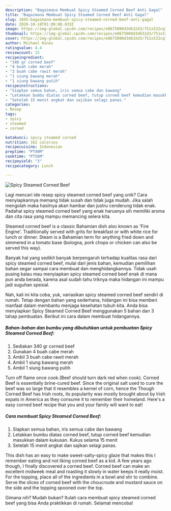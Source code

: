```yaml
---
description: "Bagaimana Membuat Spicy Steamed Corned Beef Anti Gagal"
title: "Bagaimana Membuat Spicy Steamed Corned Beef Anti Gagal"
slug: 1845-bagaimana-membuat-spicy-steamed-corned-beef-anti-gagal
date: 2020-10-18T01:09:00.833Z
image: https://img-global.cpcdn.com/recipes/e8675000d3d632d3/751x532cq70/spicy-steamed-corned-beef-foto-resep-utama.jpg
thumbnail: https://img-global.cpcdn.com/recipes/e8675000d3d632d3/751x532cq70/spicy-steamed-corned-beef-foto-resep-utama.jpg
cover: https://img-global.cpcdn.com/recipes/e8675000d3d632d3/751x532cq70/spicy-steamed-corned-beef-foto-resep-utama.jpg
author: Michael Hines
ratingvalue: 4.4
reviewcount: 15
recipeingredient:
- "340 gr corned beef"
- "4 buah cabe merah"
- "3 buah cabe rawit merah"
- "1 siung bawang merah"
- "1 siung bawang putih"
recipeinstructions:
- "Siapkan semua bahan, iris semua cabe dan bawang"
- "Letakkan bumbu diatas corned beef, tutup corned beef kemudian masukkan dalam kukusan. Kukus selama 15 menit"
- "Setelah 15 menit angkat dan sajikan selagi panas."
categories:
- Resep
tags:
- spicy
- steamed
- corned

katakunci: spicy steamed corned 
nutrition: 162 calories
recipecuisine: Indonesian
preptime: "PT40M"
cooktime: "PT56M"
recipeyield: "3"
recipecategory: Lunch

---
```



![Spicy Steamed Corned Beef](https://img-global.cpcdn.com/recipes/e8675000d3d632d3/751x532cq70/spicy-steamed-corned-beef-foto-resep-utama.jpg)

Lagi mencari ide resep spicy steamed corned beef yang unik? Cara menyiapkannya memang tidak susah dan tidak juga mudah. Jika salah mengolah maka hasilnya akan hambar dan justru cenderung tidak enak. Padahal spicy steamed corned beef yang enak harusnya sih memiliki aroma dan cita rasa yang mampu memancing selera kita.

Steamed corned beef is a classic Bahamian dish also known as &#39;Fire Engine&#39;. Traditionally served with grits for breakfast or with white rice for lunch or dinner. Steam is a Bahamian term for anything fried down and simmered in a tomato base (bologna, pork chops or chicken can also be served this way).

Banyak hal yang sedikit banyak berpengaruh terhadap kualitas rasa dari spicy steamed corned beef, mulai dari jenis bahan, kemudian pemilihan bahan segar sampai cara membuat dan menghidangkannya. Tidak usah pusing kalau mau menyiapkan spicy steamed corned beef enak di mana pun anda berada, karena asal sudah tahu triknya maka hidangan ini mampu jadi suguhan spesial.


Nah, kali ini kita coba, yuk, variasikan spicy steamed corned beef sendiri di rumah. Tetap dengan bahan yang sederhana, hidangan ini bisa memberi manfaat dalam membantu menjaga kesehatan tubuh kita. Anda bisa menyiapkan Spicy Steamed Corned Beef menggunakan 5 bahan dan 3 tahap pembuatan. Berikut ini cara dalam membuat hidangannya.

<!--inarticleads1-->

##### Bahan-bahan dan bumbu yang dibutuhkan untuk pembuatan Spicy Steamed Corned Beef:

1. Sediakan 340 gr corned beef
1. Gunakan 4 buah cabe merah
1. Ambil 3 buah cabe rawit merah
1. Ambil 1 siung bawang merah
1. Ambil 1 siung bawang putih


Turn off flame once cook.(Beef should turn dark red when cook). Corned Beef is essentially brine-cured beef. Since the original salt used to cure the beef was so large that it resembles a kernel of corn, hence the Though Corned Beef has Irish roots, its popularity was mostly brought about by Irish expats in America as they consume it to remember their homeland. Here&#39;s a easy corned beef recipe that you and your family will want to eat! 

<!--inarticleads2-->

##### Cara membuat Spicy Steamed Corned Beef:

1. Siapkan semua bahan, iris semua cabe dan bawang
1. Letakkan bumbu diatas corned beef, tutup corned beef kemudian masukkan dalam kukusan. Kukus selama 15 menit
1. Setelah 15 menit angkat dan sajikan selagi panas.


This dish has an easy to make sweet-salty-spicy glaze that makes this I remember eating and not liking corned beef as a kid. A few years ago though, I finally discovered a corned beef. Corned beef can make an excellent midweek meal and roasting it slowly in water keeps it really moist. For the topping, place all of the ingredients in a bowl and stir to combine. Serve the slices of corned beef with the choucroute and mustard sauce on the side and the topping spooned over the top. 

Gimana nih? Mudah bukan? Itulah cara membuat spicy steamed corned beef yang bisa Anda praktikkan di rumah. Selamat mencoba!
